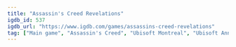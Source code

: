 ```yaml
---
title: "Assassin's Creed Revelations"
igdb_id: 537
igdb_url: "https://www.igdb.com/games/assassins-creed-revelations"
tag: ["Main game", "Assassin's Creed", "Ubisoft Montreal", "Ubisoft Annecy", "Ubisoft Entertainment", "Massive Entertainment", "Ubisoft Bucharest", "Ubisoft Singapore", "Ubisoft Kyiv", "Ubisoft Québec", "Adventure", "Single player", "Multiplayer", "Third person", "Action", "Fantasy", "Historical", "Stealth", "Sandbox", "Open world"]
---
```

